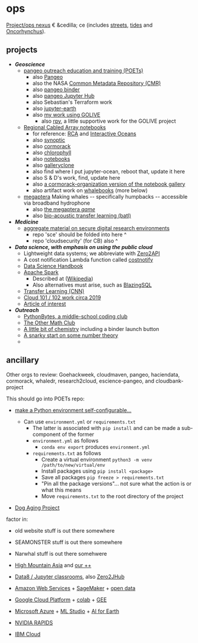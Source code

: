 # ops

[Project/ops nexus](http://github.com/robfatland/ops) &euro; &cedilla; ce (includes [streets](https://web6.seattle.gov/travelers/), [tides](http://www.dairiki.org/tides/daily.php/ert) and [Oncorhynchus](http://github.com/robfatland/flyingbosun)).


## projects

* ***Geoscience***
  * [pangeo outreach education and training (POETs)](https://github.com/pangeo-data/education-material)
    * also [Pangeo](http://pangeo.io)
    * also the NASA [Common Metadata Repository (CMR)](https://github.com/pangeo-data/cmr)
    * also [pangeo binder](http://binder.pangeo.io)
    * also [pangeo Jupyter Hub](https://nasa.pangeo.io)
    * also Sebastian's Terraform work
    * also [jupyter-earth](https://github.com/pangeo-data/jupyter-earth)
    * also [my work using GOLIVE](https://github.com/robfatland/golive)
      * also [rpy](https://github.com/robfatland/rpy), a little supportive work for the GOLIVE project
  * [Regional Cabled Array notebooks](https://github.com/cormorack/notebooks)
    * for reference: [RCA](http://app-dev.ooica.net) and [Interactive Oceans](https://interactiveoceans.washington.edu)
    * also [synoptic](https://github.com/robfatland/synoptic)
    * also [cormorack](https://github.com/robfatland/cormorack)
    * also [chlorophyll](https://github.com/robfatland/chlorophyll)
    * also [notebooks](https://github.com/robfatland/notebooks)
    * also [galleryclone](https://github.com/robfatland/galleryclone)
    * also find where I put jupyter-ocean, reboot that, update it here
    * also S & D's work, find, update here
    * also [a cormorack-organization version of the notebook gallery](http://github.com/cormorack/gallery) 
    * also artifact work on [whalebooks](http://github.com/cormorack/whalebooks) (more below)
  * [megaptera](http://github.com/whaledr/whalebooks) Making whales -- specifically humpbacks -- accessible via broadband hydrophone
    * also [the megaptera *game*](http://megaptera.swipesforscience.org/#/) 
    * also [bio-acoustic transfer learning (batl)](https://github.com/pshivraj/batl)
* ***Medicine***
  * [aggregate material on secure digital research environments](https://github.com/robfatland/uwsdre) 
    * repo 'sce' should be folded into here ^
    * repo 'cloudsecurity' (for CB) also ^
* ***Data science, with emphasis on using the public cloud***
  * Lightweight data systems; we abbreviate with [Zero2API](https://github.com/robfatland/Zero2API)
  * A cost notification Lambda function called [costnotify](https://github.com/robfatland/costnotify)
  * [Data Science Handbook](https://jakevdp.github.io/PythonDataScienceHandbook/)
  * [Apache Spark](https://spark.apache.org/documentation.html) 
    * Described at ([Wikipedia](https://en.wikipedia.org/wiki/Apache_Spark))
    * Also alternatives must arise, such as [BlazingSQL](https://docs.blazingdb.com)
  * [Transfer Learning (CNN)](https://github.com/pshivraj/batl)
  * [Cloud 101 / 102 work circa 2019](https://github.com/robfatland/cloud101102)
  * [Article of interest](https://hai.stanford.edu/news/the_intertwined_quest_for_understanding_biological_intelligence_and_creating_artificial_intelligence/)
* ***Outreach***
  * [PythonBytes, a middle-school coding club](https://github.com/robfatland/pythonbytes)
  * [The Other Math Club](https://github.com/robfatland/othermathclub)
  * [A little bit of chemistry](https://github.com/robfatland/chemistry) including a binder launch button
  * [A snarky start on some number theory](https://github.com/robfatland/boojum)
  * 
  


## ancillary

Other orgs to review: Goehackweek, cloudmaven, pangeo, haciendata, cormorack, whaledr, research2cloud, escience-pangeo, and cloudbank-project


This should go into POETs repo: 


* [make a Python environment self-configurable...](http://github.com/robfatland/ops)
  * Can use `environment.yml` or `requirements.txt`
    * The latter is associated with `pip install` and can be made a sub-component of the former
    * `environment.yml` as follows
      * `conda env export` produces `environment.yml`
    * `requirements.txt` as follows
      * Create a virtual environment `python3 -m venv /path/to/new/virtual/env`
      * Install packages using `pip install <package>`
      * Save all packages `pip freeze > requirements.txt`
      * "Pin all the package versions"... not sure what the action is or what this means
      * Move `requirements.txt` to the root directory of the project

* [Dog Aging Project](http://dogagingproject.com/)

factor in: 


* old website stuff is out there somewhere


* SEAMONSTER stuff is out there somewhere


* Narwhal stuff is out there somehwere


* [High Mountain Asia](http://himat.org/) and 
[our ++](https://cloudmaven.github.io/documentation/ccs_high_mountain_asia.html)


* [Data8 / Jupyter classrooms](http://data8.org/), also [Zero2JHub](https://zero-to-jupyterhub.readthedocs.io/en/latest/)


* [Amazon Web Services](http://aws.amazon.com) + [SageMaker](https://aws.amazon.com/sagemaker/) + 
[open data](https://registry.opendata.aws/)
* [Google Cloud Platform](http://cloud.google.com) + 
[colab](https://colab.research.google.com/) +
[GEE](https://earthengine.google.com)
* [Microsoft Azure](http://azure.microsoft.com) + 
[ML Studio](https://studio.azureml.net) +
[AI for Earth](https://www.microsoft.com/en-us/ai/ai-for-earth)
* [NVIDIA RAPIDS](https://rapids.ai/)
* [IBM Cloud](https://www.ibm.com/cloud)
